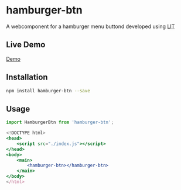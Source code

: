 # hamburger-btn

A webcomponent for a hamburger menu buttond developed using [LIT](https://lit.dev/)

## Live Demo

[Demo](https://firstprateek.github.io/hamburger-btn/)

## Installation

```bash
npm install hamburger-btn --save
```

## Usage

```js
import HamburgerBtn from 'hamburger-btn';
```

```jsx
<!DOCTYPE html>
<head>
    <script src="./index.js"></script>
</head>
<body>
    <main>
        <hamburger-btn></hamburger-btn>
    </main>
</body>
</html>
```
